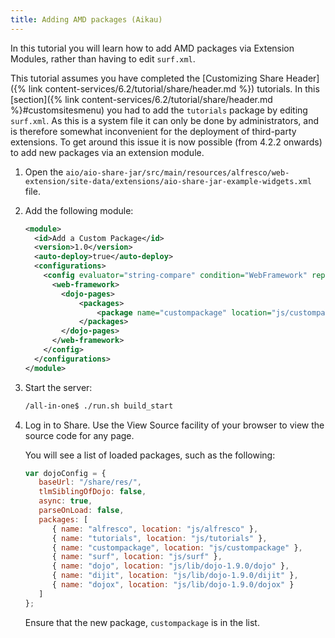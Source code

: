 ```yaml
---
title: Adding AMD packages (Aikau)
---
```


In this tutorial you will learn how to add AMD packages via Extension Modules, rather than having to edit `surf.xml`.

This tutorial assumes you have completed the [Customizing Share Header]({% link content-services/6.2/tutorial/share/header.md %}) tutorials. In this 
[section]({% link content-services/6.2/tutorial/share/header.md %}#customsitesmenu) 
you had to add the `tutorials` package by editing `surf.xml`. As this is a system file it can only be done by administrators, 
and is therefore somewhat inconvenient for the deployment of third-party extensions. To get around this issue it is now 
possible (from 4.2.2 onwards) to add new packages via an extension module.

1.  Open the `aio/aio-share-jar/src/main/resources/alfresco/web-extension/site-data/extensions/aio-share-jar-example-widgets.xml` file.

2.  Add the following module:

    ```xml
    <module>
      <id>Add a Custom Package</id>
      <version>1.0</version>
      <auto-deploy>true</auto-deploy>
      <configurations>
        <config evaluator="string-compare" condition="WebFramework" replace="false">
          <web-framework>
            <dojo-pages> 
                <packages> 
                    <package name="custompackage" location="js/custompackage"/> 
                </packages>
            </dojo-pages>
          </web-framework>
        </config>
      </configurations>
    </module>                    
    ```

3.  Start the server:

    ```bash
    /all-in-one$ ./run.sh build_start
    ```

4.  Log in to Share. Use the View Source facility of your browser to view the source code for any page.

    You will see a list of loaded packages, such as the following:

    ```javascript
    var dojoConfig = {
       baseUrl: "/share/res/",
       tlmSiblingOfDojo: false,
       async: true,
       parseOnLoad: false,
       packages: [
          { name: "alfresco", location: "js/alfresco" },
          { name: "tutorials", location: "js/tutorials" },
          { name: "custompackage", location: "js/custompackage" },
          { name: "surf", location: "js/surf" },
          { name: "dojo", location: "js/lib/dojo-1.9.0/dojo" },
          { name: "dijit", location: "js/lib/dojo-1.9.0/dijit" },
          { name: "dojox", location: "js/lib/dojo-1.9.0/dojox" }
       ]
    };                                    
    ```

    Ensure that the new package, `custompackage` is in the list.
